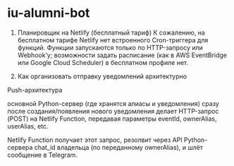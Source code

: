# iu-alumni-bot

1) Планировщик на Netlify (бесплатный тариф)
К сожалению, на бесплатном тарифе Netlify нет встроенного Cron-триггера для функций. Функции запускаются только по HTTP-запросу или Webhook’у; возможности задать расписание (как в AWS EventBridge или Google Cloud Scheduler) в бесплатном профиле нет.

2) Как организовать отправку уведомлений архитектурно

Push-архитектура

основной Python-сервер (где хранятся алиасы и уведомления) сразу после создания/появления нового уведомления делает HTTP-запрос (POST) на Netlify Function, передавая параметры eventId, ownerAlias, userAlias, etc.

Netlify Function получает этот запрос, резолвит через API Python-сервера chat_id владельца (по переданному ownerAlias), и шлёт сообщение в Telegram.